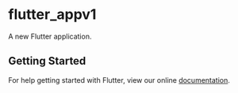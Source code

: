 # flutter_appv1

A new Flutter application.

## Getting Started

For help getting started with Flutter, view our online
[documentation](https://flutter.io/).
